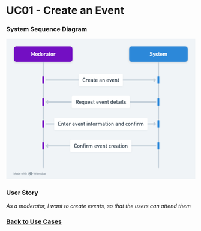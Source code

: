# UC01 - Create an Event

### System Sequence Diagram

![System Sequence Diagram](01.Engineering/Create%20an%20Event.png)

### User Story

_As a moderator, I want to create events, so that the users can attend them_

### [Back to Use Cases](../README.md)